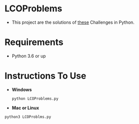 # LCOProblems
- This project are the solutions of [these]() Challenges in Python.

# Requirements
 - Python 3.6 or up
 
 # Instructions To Use
 - **Windows**
   ```
   python LCOProblems.py
   ```
  - **Mac or Linux**
   ```
   python3 LCOProblms.py
   ```
